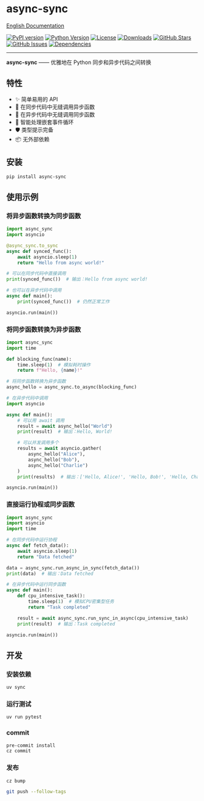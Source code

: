 # async-sync

[English Documentation](README.md)

[![PyPI version](https://img.shields.io/pypi/v/omni-pathlib.svg)](https://pypi.org/project/omni-pathlib/)
[![Python Version](https://img.shields.io/pypi/pyversions/omni-pathlib.svg)](https://pypi.org/project/omni-pathlib/)
[![License](https://img.shields.io/github/license/Haskely/omni-pathlib.svg)](https://github.com/Haskely/omni-pathlib/blob/main/LICENSE)
[![Downloads](https://static.pepy.tech/badge/omni-pathlib)](https://pepy.tech/project/omni-pathlib)
[![GitHub Stars](https://img.shields.io/github/stars/Haskely/omni-pathlib.svg)](https://github.com/Haskely/omni-pathlib/stargazers)
[![GitHub Issues](https://img.shields.io/github/issues/Haskely/omni-pathlib.svg)](https://github.com/Haskely/omni-pathlib/issues)
[![Dependencies](https://img.shields.io/librariesio/github/Haskely/omni-pathlib)](https://libraries.io/github/Haskely/omni-pathlib)

-----

**async-sync** —— 优雅地在 Python 同步和异步代码之间转换

## 特性

- ✨ 简单易用的 API
- 🔄 在同步代码中无缝调用异步函数
- 🔄 在异步代码中无缝调用同步函数
- 🧠 智能处理嵌套事件循环
- 🛡️ 类型提示完备
- 📦 无外部依赖

## 安装

```sh
pip install async-sync
```

## 使用示例

### 将异步函数转换为同步函数

```python
import async_sync
import asyncio

@async_sync.to_sync
async def synced_func():
    await asyncio.sleep(1)
    return "Hello from async world!"

# 可以在同步代码中直接调用
print(synced_func())  # 输出：Hello from async world!

# 也可以在异步代码中调用
async def main():
    print(synced_func())  # 仍然正常工作

asyncio.run(main())
```

### 将同步函数转换为异步函数

```python
import async_sync
import time

def blocking_func(name):
    time.sleep(1)  # 模拟耗时操作
    return f"Hello, {name}!"

# 将同步函数转换为异步函数
async_hello = async_sync.to_async(blocking_func)

# 在异步代码中调用
import asyncio

async def main():
    # 可以用 await 调用
    result = await async_hello("World")
    print(result)  # 输出：Hello, World!

    # 可以并发调用多个
    results = await asyncio.gather(
        async_hello("Alice"),
        async_hello("Bob"),
        async_hello("Charlie")
    )
    print(results)  # 输出：['Hello, Alice!', 'Hello, Bob!', 'Hello, Charlie!']

asyncio.run(main())
```

### 直接运行协程或同步函数

```python
import async_sync
import asyncio
import time

# 在同步代码中运行协程
async def fetch_data():
    await asyncio.sleep(1)
    return "Data fetched"

data = async_sync.run_async_in_sync(fetch_data())
print(data)  # 输出：Data fetched

# 在异步代码中运行同步函数
async def main():
    def cpu_intensive_task():
        time.sleep(1)  # 模拟CPU密集型任务
        return "Task completed"

    result = await async_sync.run_sync_in_async(cpu_intensive_task)
    print(result)  # 输出：Task completed

asyncio.run(main())
```

## 开发

### 安装依赖

```bash
uv sync
```

### 运行测试

```bash
uv run pytest
```

### commit

```bash
pre-commit install
cz commit
```

### 发布

```bash
cz bump

git push --follow-tags
```
